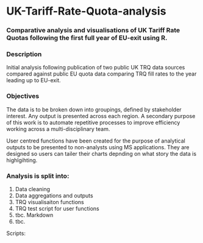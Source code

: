 # UK-Tariff-Rate-Quota-analysis

### Comparative analysis and visualisations of UK Tariff Rate Quotas following the first full year of EU-exit using R. 

### Description

Initial analysis following publication of two public UK TRQ data sources compared against public EU quota data comparing TRQ fill rates to the year leading up to EU-exit. 

### Objectives

The data is to be broken down into groupings, defined by stakeholder interest. Any output is presented across each region. A secondary purpose of this work is to automate repetitive processes to improve efficiency working across a multi-disciplinary team. 

User centred functions have been created for the purpose of analytical outputs to be presented to non-analysts using MS applications. They are designed so users can tailer their charts depnding on what story the data is highlgihting. 

### Analysis is split into:

1. Data cleaning
2. Data aggregations and outputs
3. TRQ visualisaiton functions
4. TRQ test script for user functions
5. tbc. Markdown 
6. tbc.

Scripts:

